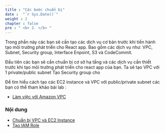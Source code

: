 ```yaml
---
title : "Các bước chuẩn bị"
date :  "`r Sys.Date()`" 
weight : 2 
chapter : false
pre : " <b> 2. </b> "
---
```


Trong phần này các bạn sẽ cần tạo các dịch vụ cơ bản trước khi tiến hành tạo môi trường phát triển cho React app. Bao gồm các dịch vụ như: VPC, Subnet, Security group, Interface Enpoint, S3 và CodeCommit.

Đầu tiên các bạn sẽ cần chuẩn bị cơ sở hạ tầng và các dịch vụ cần thiết trước khi tạo môi trường phát triển cho react app của bạn.
Ta sẽ tạo VPC với 1 private/public subnet
Tạo Security group cho 

Để tìm hiểu cách tạo các EC2 instance và VPC với public/private subnet các bạn có thể tham khảo bài lab :
  - [Làm việc với Amazon VPC](https://000003.awsstudygroup.com/vi/)



### Nội dung
  - [Chuẩn bị VPC và EC2 Instance](2.1-createec2/)
  - [Tạo IAM Role](2.2-createiamrole/)

  
